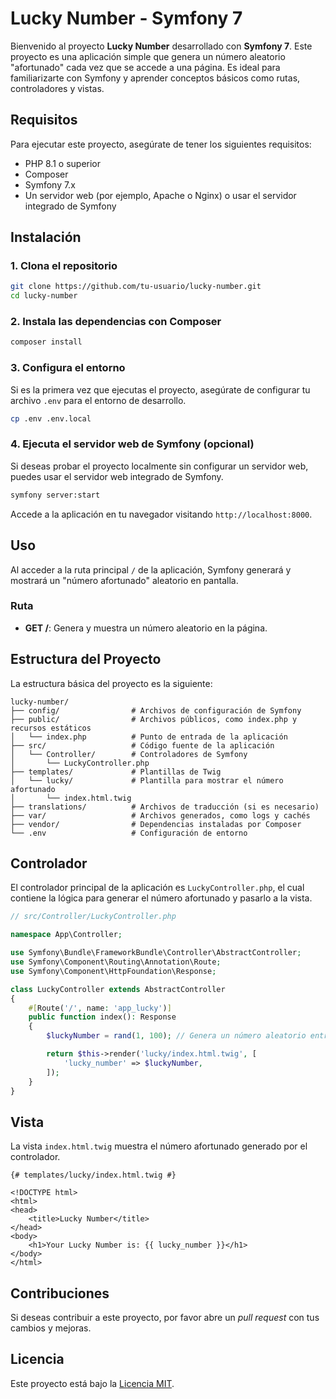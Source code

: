 
# Lucky Number - Symfony 7

Bienvenido al proyecto **Lucky Number** desarrollado con **Symfony 7**. Este proyecto es una aplicación simple que genera un número aleatorio "afortunado" cada vez que se accede a una página. Es ideal para familiarizarte con Symfony y aprender conceptos básicos como rutas, controladores y vistas.

## Requisitos

Para ejecutar este proyecto, asegúrate de tener los siguientes requisitos:

- PHP 8.1 o superior
- Composer
- Symfony 7.x
- Un servidor web (por ejemplo, Apache o Nginx) o usar el servidor integrado de Symfony

## Instalación

### 1. Clona el repositorio

```bash
git clone https://github.com/tu-usuario/lucky-number.git
cd lucky-number
```

### 2. Instala las dependencias con Composer

```bash
composer install
```

### 3. Configura el entorno

Si es la primera vez que ejecutas el proyecto, asegúrate de configurar tu archivo `.env` para el entorno de desarrollo.

```bash
cp .env .env.local
```

### 4. Ejecuta el servidor web de Symfony (opcional)

Si deseas probar el proyecto localmente sin configurar un servidor web, puedes usar el servidor web integrado de Symfony.

```bash
symfony server:start
```

Accede a la aplicación en tu navegador visitando `http://localhost:8000`.

## Uso

Al acceder a la ruta principal `/` de la aplicación, Symfony generará y mostrará un "número afortunado" aleatorio en pantalla.

### Ruta

- **GET /**: Genera y muestra un número aleatorio en la página.

## Estructura del Proyecto

La estructura básica del proyecto es la siguiente:

```
lucky-number/
├── config/                # Archivos de configuración de Symfony
├── public/                # Archivos públicos, como index.php y recursos estáticos
│   └── index.php          # Punto de entrada de la aplicación
├── src/                   # Código fuente de la aplicación
│   └── Controller/        # Controladores de Symfony
│       └── LuckyController.php
├── templates/             # Plantillas de Twig
│   └── lucky/             # Plantilla para mostrar el número afortunado
│       └── index.html.twig
├── translations/          # Archivos de traducción (si es necesario)
├── var/                   # Archivos generados, como logs y cachés
├── vendor/                # Dependencias instaladas por Composer
└── .env                   # Configuración de entorno
```

## Controlador

El controlador principal de la aplicación es `LuckyController.php`, el cual contiene la lógica para generar el número afortunado y pasarlo a la vista.

```php
// src/Controller/LuckyController.php

namespace App\Controller;

use Symfony\Bundle\FrameworkBundle\Controller\AbstractController;
use Symfony\Component\Routing\Annotation\Route;
use Symfony\Component\HttpFoundation\Response;

class LuckyController extends AbstractController
{
    #[Route('/', name: 'app_lucky')]
    public function index(): Response
    {
        $luckyNumber = rand(1, 100); // Genera un número aleatorio entre 1 y 100

        return $this->render('lucky/index.html.twig', [
            'lucky_number' => $luckyNumber,
        ]);
    }
}
```

## Vista

La vista `index.html.twig` muestra el número afortunado generado por el controlador.

```twig
{# templates/lucky/index.html.twig #}

<!DOCTYPE html>
<html>
<head>
    <title>Lucky Number</title>
</head>
<body>
    <h1>Your Lucky Number is: {{ lucky_number }}</h1>
</body>
</html>
```

## Contribuciones

Si deseas contribuir a este proyecto, por favor abre un *pull request* con tus cambios y mejoras.

## Licencia

Este proyecto está bajo la [Licencia MIT](https://opensource.org/licenses/MIT).
